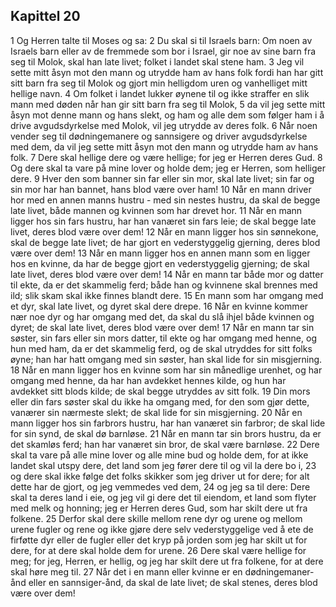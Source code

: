 ## Kapittel 20

1 Og Herren talte til Moses og sa:
2 Du skal si til Israels barn: Om noen av Israels barn eller av de fremmede som bor i Israel, gir noe av sine barn fra seg til Molok, skal han late livet; folket i landet skal stene ham.
3 Jeg vil sette mitt åsyn mot den mann og utrydde ham av hans folk fordi han har gitt sitt barn fra seg til Molok og gjort min helligdom uren og vanhelliget mitt hellige navn.
4 Om folket i landet lukker øynene til og ikke straffer en slik mann med døden når han gir sitt barn fra seg til Molok,
5 da vil jeg sette mitt åsyn mot denne mann og hans slekt, og ham og alle dem som følger ham i å drive avgudsdyrkelse med Molok, vil jeg utrydde av deres folk.
6 Når noen vender seg til dødningemanere og sannsigere og driver avgudsdyrkelse med dem, da vil jeg sette mitt åsyn mot den mann og utrydde ham av hans folk.
7 Dere skal hellige dere og være hellige; for jeg er Herren deres Gud.
8 Og dere skal ta vare på mine lover og holde dem; jeg er Herren, som helliger dere.
9 Hver den som banner sin far eller sin mor, skal late livet; sin far og sin mor har han bannet, hans blod være over ham!
10 Når en mann driver hor med en annen manns hustru - med sin nestes hustru, da skal de begge late livet, både mannen og kvinnen som har drevet hor.
11 Når en mann ligger hos sin fars hustru, har han vanæret sin fars leie; de skal begge late livet, deres blod være over dem!
12 Når en mann ligger hos sin sønnekone, skal de begge late livet; de har gjort en vederstyggelig gjerning, deres blod være over dem!
13 Når en mann ligger hos en annen mann som en ligger hos en kvinne, da har de begge gjort en vederstyggelig gjerning; de skal late livet, deres blod være over dem!
14 Når en mann tar både mor og datter til ekte, da er det skammelig ferd; både han og kvinnene skal brennes med ild; slik skam skal ikke finnes blandt dere.
15 En mann som har omgang med et dyr, skal late livet, og dyret skal dere drepe.
16 Når en kvinne kommer nær noe dyr og har omgang med det, da skal du slå ihjel både kvinnen og dyret; de skal late livet, deres blod være over dem!
17 Når en mann tar sin søster, sin fars eller sin mors datter, til ekte og har omgang med henne, og hun med ham, da er det skammelig ferd, og de skal utryddes for sitt folks øyne; han har hatt omgang med sin søster, han skal lide for sin misgjerning.
18 Når en mann ligger hos en kvinne som har sin månedlige urenhet, og har omgang med henne, da har han avdekket hennes kilde, og hun har avdekket sitt blods kilde; de skal begge utryddes av sitt folk.
19 Din mors eller din fars søster skal du ikke ha omgang med, for den som gjør dette, vanærer sin nærmeste slekt; de skal lide for sin misgjerning.
20 Når en mann ligger hos sin farbrors hustru, har han vanæret sin farbror; de skal lide for sin synd, de skal dø barnløse.
21 Når en mann tar sin brors hustru, da er det skamløs ferd; han har vanæret sin bror, de skal være barnløse.
22 Dere skal ta vare på alle mine lover og alle mine bud og holde dem, for at ikke landet skal utspy dere, det land som jeg fører dere til og vil la dere bo i,
23 og dere skal ikke følge det folks skikker som jeg driver ut for dere; for alt dette har de gjort, og jeg vemmedes ved dem,
24 og jeg sa til dere: Dere skal ta deres land i eie, og jeg vil gi dere det til eiendom, et land som flyter med melk og honning; jeg er Herren deres Gud, som har skilt dere ut fra folkene.
25 Derfor skal dere skille mellom rene dyr og urene og mellom urene fugler og rene og ikke gjøre dere selv vederstyggelige ved å ete de firføtte dyr eller de fugler eller det kryp på jorden som jeg har skilt ut for dere, for at dere skal holde dem for urene.
26 Dere skal være hellige for meg; for jeg, Herren, er hellig, og jeg har skilt dere ut fra folkene, for at dere skal høre meg til.
27 Når det i en mann eller kvinne er en dødningemaner-ånd eller en sannsiger-ånd, da skal de late livet; de skal stenes, deres blod være over dem!
